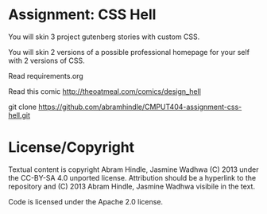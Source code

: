 Assignment: CSS Hell
====================

You will skin 3 project gutenberg stories with custom CSS.

You will skin 2 versions of a possible professional homepage for your
self with 2 versions of CSS.

Read requirements.org

Read this comic http://theoatmeal.com/comics/design_hell

git clone https://github.com/abramhindle/CMPUT404-assignment-css-hell.git

License/Copyright
=================

Textual content is copyright Abram Hindle, Jasmine Wadhwa (C) 2013 under the CC-BY-SA
4.0 unported license. Attribution should be a hyperlink to the
repository and (C) 2013 Abram Hindle, Jasmine Wadhwa visibile in the text.

Code is licensed under the Apache 2.0 license.


